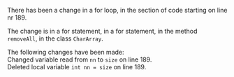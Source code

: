 There has been a change in a for loop, in the section of code starting on line nr 189.
  
The change is in a for statement, in a for statement, in the method ```removeAll```, in the class ```CharArray```.
  
The following changes have been made:  
Changed variable read from ```nn``` to ```size``` on line 189.  
Deleted local variable ```int nn = size``` on line 189.  
